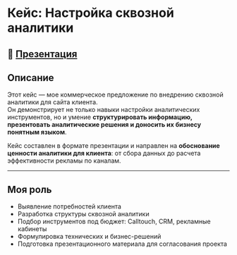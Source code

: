 # Кейс: Настройка сквозной аналитики

## 📎 [Презентация](https://github.com/Lena-Artemenko/data-analyst-portfolio/blob/3df79ec698b86df6e5bd6baf5d136f1f80454e14/presentation-skills/presentation-analytics.pdf)


## Описание

Этот кейс — мое коммерческое предложение по внедрению сквозной аналитики для сайта клиента.  
Он демонстрирует не только навыки настройки аналитических инструментов, но и умение **структурировать информацию, презентовать аналитические решения и доносить их бизнесу понятным языком**.

Кейс составлен в формате презентации и направлен на **обоснование ценности аналитики для клиента**: от сбора данных до расчета эффективности рекламы по каналам.

---

## Моя роль

- Выявление потребностей клиента  
- Разработка структуры сквозной аналитики  
- Подбор инструментов под бюджет: Calltouch, CRM, рекламные кабинеты  
- Формулировка технических и бизнес-решений  
- Подготовка презентационного материала для согласования проекта  


